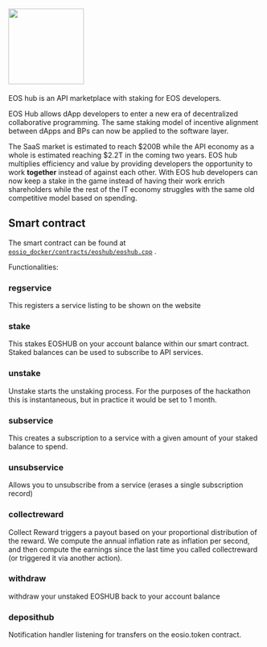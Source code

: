 # <img src="https://github.com/xnastasia/eoshub/blob/master/logoonwhite.png?raw=true" height="150">

EOS hub is an API marketplace with staking for EOS developers.

EOS Hub allows dApp developers to enter a new era of decentralized collaborative programming. The same staking model of incentive alignment between dApps and BPs can now be applied to the software layer. 

The SaaS market is estimated to reach $200B while the API economy as a whole is estimated reaching $2.2T in the coming two years. 
EOS hub multiplies efficiency and value by providing developers the opportunity to work **together** instead of against each other. With EOS hub developers can now keep a stake in the game instead of having their work enrich shareholders while the rest of the IT economy struggles with the same old competitive model based on spending.

## Smart contract

The smart contract can be found at [`eosio_docker/contracts/eoshub/eoshub.cpp`](https://github.com/eoshubco/eoshub/blob/master/eosio_docker/contracts/eoshub/eoshub.cpp) .

Functionalities:

### regservice
This registers a service listing to be shown on the website

### stake 
This stakes EOSHUB on your account balance within our smart contract.  Staked balances can be used to subscribe to API services.


### unstake
Unstake starts the unstaking process.  For the purposes of the hackathon this is instantaneous, but in practice it would be set to 1 month.


### subservice
This creates a subscription to a service with a given amount of your staked balance to spend.  

### unsubservice
Allows you to unsubscribe from a service (erases a single subscription record)

### collectreward

Collect Reward triggers a payout based on your proportional distribution of the reward.  We compute the annual inflation rate as inflation per second, and then compute the earnings since the last time you called collectreward (or triggered it via another action).


### withdraw 
withdraw your unstaked EOSHUB back to your account balance

### deposithub
Notification handler listening for transfers on the eosio.token contract.


